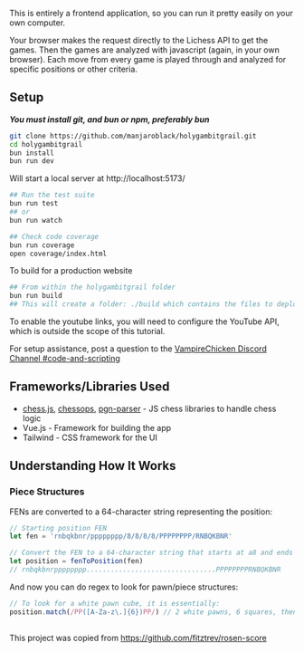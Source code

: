 This is entirely a frontend application, so you can run it pretty easily on your own computer.

Your browser makes the request directly to the Lichess API to get the games. Then the games are analyzed with javascript (again, in your own browser). Each move from every game is played through and analyzed for specific positions or other criteria.

## Setup
***You must install git, and bun or npm, preferably bun***

```bash
git clone https://github.com/manjaroblack/holygambitgrail.git
cd holygambitgrail
bun install
bun run dev
```

Will start a local server at http://localhost:5173/

```bash
## Run the test suite
bun run test
## or
bun run watch

## Check code coverage
bun run coverage
open coverage/index.html
```

To build for a production website

```bash
## From within the holygambitgrail folder
bun run build
## This will create a folder: ./build which contains the files to deploy to your web host
```

To enable the youtube links, you will need to configure the YouTube API, which is outside the scope of this tutorial. 

For setup assistance, post a question to the [VampireChicken Discord Channel #code-and-scripting](https://discord.gg/3MgpdBf4Eb)

## Frameworks/Libraries Used

-   [chess.js](https://github.com/jhlywa/chess.js), [chessops](https://github.com/niklasf/chessops), [pgn-parser](https://github.com/mliebelt/pgn-parser) - JS chess libraries to handle chess logic
-   Vue.js - Framework for building the app
-   Tailwind - CSS framework for the UI

## Understanding How It Works

### Piece Structures

FENs are converted to a 64-character string representing the position:

```js
// Starting position FEN
let fen = 'rnbqkbnr/pppppppp/8/8/8/8/PPPPPPPP/RNBQKBNR'

// Convert the FEN to a 64-character string that starts at a8 and ends at h1
let position = fenToPosition(fen)
// rnbqkbnrpppppppp................................PPPPPPPPRNBQKBNR
```

And now you can do regex to look for pawn/piece structures:

```js
// To look for a white pawn cube, it is essentially:
position.match(/PP([A-Za-z\.]{6})PP/) // 2 white pawns, 6 squares, then 2 white pawns
```
##
This project was copied from https://github.com/fitztrev/rosen-score
